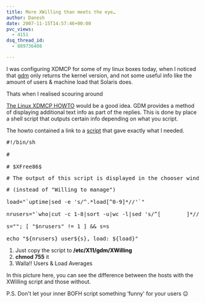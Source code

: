 ```yaml
---
title: More XWilling than meets the eye…
author: Danesh
date: 2007-11-15T14:57:46+00:00
pvc_views:
  - 4151
dsq_thread_id:
  - 889736408

---
```

I was configuring XDMCP for some of my linux boxes today, when I noticed that [gdm][1] only returns the kernel version, and not some useful info like the amount of users & machine load that Solaris does.

<!--more-->Thats when I realised scouring around 

[The Linux XDMCP HOWTO][2] would be a good idea. GDM provides a method of displaying additional text info as part of the replies. This is done by place a shell script that outputs certain info depending on what you script.

The howto contained a link to a [script][3] that gave exactly what I needed.

<pre>#!/bin/sh

#

# $XFree86$</pre>

<pre># The output of this script is displayed in the chooser window.</pre>

<pre># (instead of "Willing to manage")

load="`uptime|sed -e 's/^.*load[^0-9]*//'`"

nrusers="`who|cut -c 1-8|sort -u|wc -l|sed 's/^[        ]*//'`"

s=""; [ "$nrusers" != 1 ] && s=s

echo "${nrusers} user${s}, load: ${load}"</pre>

  1. Just copy the script to <font color="#000000"><strong>/etc/X11/gdm/XWilling</strong></font>
  2. **chmod 755** it
  3. Walla!! Users & Load Averages

In this picture here, you can see the difference between the hosts with the XWilling script and those without.

P.S. Don't let your inner BOFH script something &#8216;funny' for your users 😉

 [1]: http://en.wikipedia.org/wiki/GNOME_Display_Manager
 [2]: http://en.tldp.org/HOWTO/XDMCP-HOWTO/
 [3]: http://www.penguinlovers.net/linux/xwilling.html